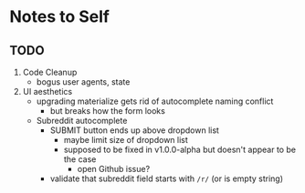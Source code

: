 # Notes to Self
## TODO
1. Code Cleanup
    - bogus user agents, state
2. UI aesthetics
    - upgrading materialize gets rid of autocomplete naming conflict
        - but breaks how the form looks
    - Subreddit autocomplete
        - SUBMIT button ends up above dropdown list
            - maybe limit size of dropdown list
            - supposed to be fixed in v1.0.0-alpha but doesn't appear to be the case
                - open Github issue?
        - validate that subreddit field starts with `/r/` (or is empty string)
